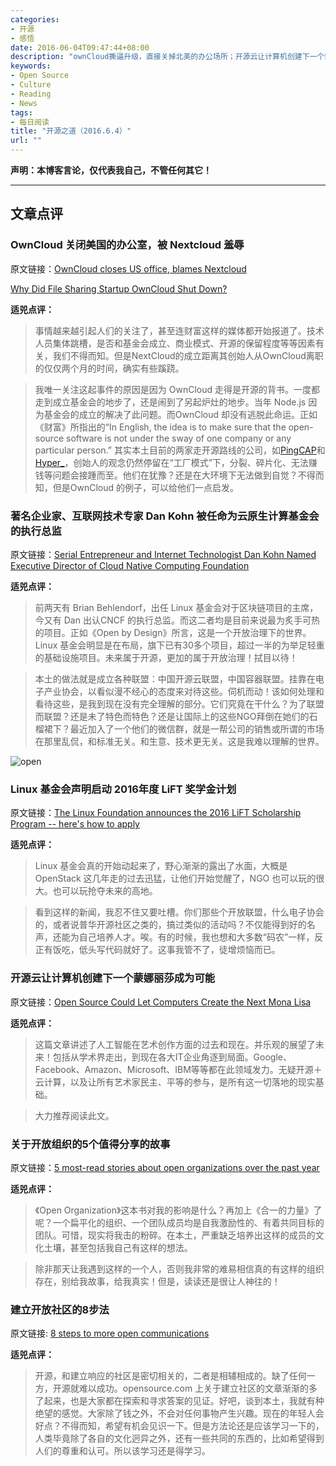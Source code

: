 ```yaml
---
categories:
- 开源
- 感悟
date: 2016-06-04T09:47:44+08:00
description: "ownCloud撕逼升级，直接关掉北美的办公场所；开源云让计算机创建下一个蒙娜丽莎成为可能；Dan Kohn 新任为云原生计算基金会的执行总监。"
keywords:
- Open Source
- Culture
- Reading
- News
tags:
- 每日阅读
title: "开源之道（2016.6.4）"
url: ""
---
```

**声明：本博客言论，仅代表我自己，不管任何其它！**

---

## 文章点评

### OwnCloud 关闭美国的办公室，被 Nextcloud 羞辱

原文链接：[OwnCloud closes US office, blames Nextcloud](http://www.zdnet.com/article/owncloud-closes-us-office/)

[Why Did File Sharing Startup OwnCloud Shut Down?](http://fortune.com/2016/06/03/what-happened-to-owncloud/)

**适兕点评：**

> 事情越来越引起人们的关注了，甚至连财富这样的媒体都开始报道了。技术人员集体跳槽，是否和基金会成立、商业模式、开源的保留程度等等因素有关，我们不得而知。但是NextCloud的成立距离其创始人从OwnCloud离职的仅仅两个月的时间，确实有些蹊跷。

> 我唯一关注这起事件的原因是因为 OwnCloud 走得是开源的背书。一度都走到成立基金会的地步了，还是闹到了另起炉灶的地步。当年 Node.js 因为基金会的成立的解决了此问题。而OwnCloud 却没有逃脱此命运。正如《财富》所指出的“In English, the idea is to make sure that the open-source software is not under the sway of one company or any particular person.” 其实本土目前的两家走开源路线的公司，如[PingCAP](http://pingcap.com)和[Hyper_](http://hyper.sh)，创始人的观念仍然停留在“工厂模式”下，分裂、碎片化、无法赚钱等问题会接踵而至。他们在犹豫？还是在大环境下无法做到自觉？不得而知，但是OwnCloud 的例子，可以给他们一点启发。

### 著名企业家、互联网技术专家 Dan Kohn 被任命为云原生计算基金会的执行总监

原文链接：[Serial Entrepreneur and Internet Technologist Dan Kohn Named Executive Director of Cloud Native Computing Foundation](http://www.marketwired.com/press-release/serial-entrepreneur-internet-technologist-dan-kohn-named-executive-director-cloud-native-2131130.htm)

**适兕点评：**

> 前两天有 Brian Behlendorf，出任 Linux 基金会对于区块链项目的主席，今又有 Dan 出认CNCF 的执行总监。而这二者均是目前来说最为炙手可热的项目。正如《Open by Design》所言，这是一个开放治理下的世界。Linux 基金会明显是在布局，旗下已有30多个项目，超过一半的为举足轻重的基础设施项目。未来属于开源，更加的属于开放治理！拭目以待！

> 本土的做法就是成立各种联盟：中国开源云联盟，中国容器联盟。挂靠在电子产业协会，以看似漫不经心的态度来对待这些。伺机而动！该如何处理和看待这些，是我到现在没有完全理解的部分。它们究竟在干什么？为了联盟而联盟？还是未了特色而特色？还是让国际上的这些NGO拜倒在她们的石榴裙下？最近加入了一个他们的微信群，就是一帮公司的销售或所谓的市场在那里乱侃，和标准无关。和生意、技术更无关。这是我难以理解的世界。

![open](https://opensource.com/sites/default/files/styles/image-full-size/public/images/business/bus-networking.png)

### Linux 基金会声明启动 2016年度 LiFT 奖学金计划

原文链接：[The Linux Foundation announces the 2016 LiFT Scholarship Program -- here's how to apply](http://betanews.com/2016/06/02/linux-foundation-2016-lift-scholarship-program/)

**适兕点评：**

> Linux 基金会真的开始动起来了，野心渐渐的露出了水面，大概是OpenStack 这几年走的过去迅猛，让他们开始觉醒了，NGO 也可以玩的很大。也可以玩抢夺未来的高地。

> 看到这样的新闻，我忍不住又要吐槽。你们那些个开放联盟，什么电子协会的，或者说普华开源社区之类的，搞过类似的活动吗？不仅能得到好的名声，还能为自己培养人才。唉。有的时候，我也想和大多数“码农”一样，反正有饭吃，低头写代码就好了。这事我管不了，徒增烦恼而已。

### 开源云让计算机创建下一个蒙娜丽莎成为可能

原文链接：[Open Source Could Let Computers Create the Next Mona Lisa](https://www.artsy.net/article/artsy-editorial-open-source-could-let-computers-create-the-next-mona-lisa)

**适兕点评：**

> 这篇文章讲述了人工智能在艺术创作方面的过去和现在。并乐观的展望了未来！包括从学术界走出，到现在各大IT企业角逐到局面。Google、Facebook、Amazon、Microsoft、IBM等等都在此领域发力。无疑开源＋云计算，以及让所有艺术家民主、平等的参与，是所有这一切落地的现实基础。

> 大力推荐阅读此文。

### 关于开放组织的5个值得分享的故事

原文链接：[5 most-read stories about open organizations over the past year](https://opensource.com/open-organization/16/6/year-stories-about-open-organizations-these-were-most-read)

**适兕点评：**

> 《Open Organization》这本书对我的影响是什么？再加上《合一的力量》了呢？一个扁平化的组织、一个团队成员均是自我激励性的、有着共同目标的团队。可惜，现实将我击的粉碎。在本土，严重缺乏培养出这样的成员的文化土壤，甚至包括我自己有这样的想法。

> 除非那天让我遇到这样的一个人，否则我非常的难易相信真的有这样的组织存在，别给我故事，给我真实！但是，读读还是很让人神往的！

### 建立开放社区的8步法

原文链接: [8 steps to more open communications](https://opensource.com/open-organization/16/6/8-steps-more-open-communications)

**适兕点评：**

> 开源，和建立响应的社区是密切相关的，二者是相辅相成的。缺了任何一方，开源就难以成功。opensource.com 上关于建立社区的文章渐渐的多了起来，也是大家都在探索和寻求答案的见证。好吧，谈到本土，我就有种绝望的感觉。大家除了钱之外，不会对任何事物产生兴趣。现在的年轻人会好点？不得而知，希望有机会见识一下。但是方法论还是应该学习一下的，人类毕竟除了各自的文化迥异之外，还有一些共同的东西的，比如希望得到人们的尊重和认可。所以该学习还是得学习。
